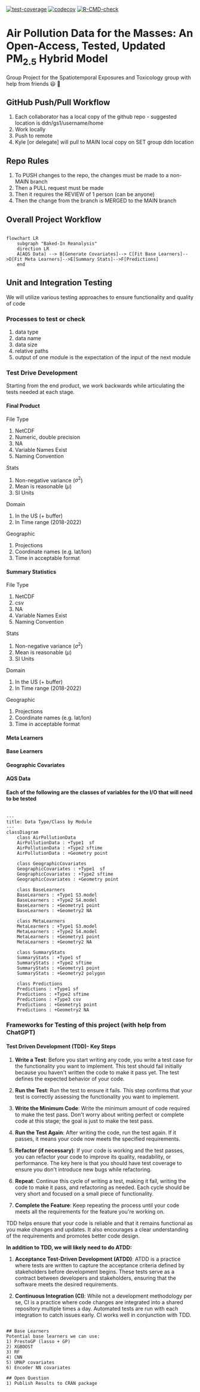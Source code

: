 [![test-coverage](https://github.com/Spatiotemporal-Exposures-and-Toxicology/NRTAPmodel/actions/workflows/test-coverage.yaml/badge.svg)](https://github.com/Spatiotemporal-Exposures-and-Toxicology/NRTAPmodel/actions/workflows/test-coverage.yaml)
[![codecov](https://codecov.io/gh/Spatiotemporal-Exposures-and-Toxicology/NRTAPmodel/graph/badge.svg?token=T6QZW69X55)](https://codecov.io/gh/Spatiotemporal-Exposures-and-Toxicology/NRTAPmodel)
[![R-CMD-check](https://github.com/Spatiotemporal-Exposures-and-Toxicology/NRTAPmodel/actions/workflows/check-standard.yaml/badge.svg)](https://github.com/Spatiotemporal-Exposures-and-Toxicology/NRTAPmodel/actions/workflows/check-standard.yaml)

# Air Pollution Data for the Masses: An Open-Access, Tested, Updated PM<sub>2.5</sub> Hybrid Model 
 Group Project for the Spatiotemporal Exposures and Toxicology group with help from friends :smiley: :cowboy_hat_face:

## GitHub Push/Pull Workflow
1) Each collaborator has a local copy of the github repo - suggested location is ddn/gs1/username/home
2) Work locally
3) Push to remote
4) Kyle [or delegate] will pull to MAIN local copy on SET group ddn location

## Repo Rules 
1) To PUSH changes to the repo, the changes must be made to a non-MAIN branch
2) Then a PULL request must be made
3) Then it requires the REVIEW of 1 person (can be anyone)
4) Then the change from the branch is MERGED to the MAIN branch
   
## Overall Project Workflow

```mermaid

flowchart LR
    subgraph "Baked-In Reanalysis"
    direction LR
    A[AQS Data] --> B[Generate Covariates]--> C[Fit Base Learners]-->D[Fit Meta Learners]-->E[Summary Stats]-->F[Predictions]
    end
```
##  Unit and Integration Testing 

We will utilize various testing approaches to ensure functionality and quality of code

### Processes to test or check 
1) data type
2) data name
3) data size
4) relative paths
5) output of one module is the expectation of the input of the next module

### Test Drive Development
Starting from the end product, we work backwards while articulating the tests needed at each stage.

#### Final Product
File Type
1. NetCDF
2. Numeric, double precision
3. NA
4. Variable Names Exist
5. Naming Convention

Stats 
1. Non-negative variance ($\sigma^2$)
2. Mean is reasonable ($\mu$)
3. SI Units

Domain 
1. In the US (+ buffer)
2. In Time range (2018-2022)

Geographic 
1. Projections
2. Coordinate names (e.g. lat/lon)
3. Time in acceptable format 
#### Summary Statistics
File Type
1. NetCDF
2. csv
3. NA
4. Variable Names Exist
5. Naming Convention

Stats 
1. Non-negative variance ($\sigma^2$)
2. Mean is reasonable ($\mu$)
3. SI Units

Domain 
1. In the US (+ buffer)
2. In Time range (2018-2022)

Geographic 
1. Projections
2. Coordinate names (e.g. lat/lon)
3. Time in acceptable format
   
#### Meta Learners

#### Base Learners

#### Geographic Covariates

#### AQS Data
    

#### Each of the following are the classes of variables for the I/O that will need to be tested

```mermaid

---
title: Data Type/Class by Module
---
classDiagram
    class AirPollutionData
    AirPollutionData : +Type1  sf
    AirPollutionData : +Type2 sftime
    AirPollutionData : +Geometry point

    class GeographicCovariates
    GeographicCovariates : +Type1  sf
    GeographicCovariates : +Type2 sftime
    GeographicCovariates : +Geometry point

    class BaseLearners
    BaseLearners : +Type1 S3.model
    BaseLearners : +Type2 S4.model
    BaseLearners : +Geometry1 point
    BaseLearners : +Geometry2 NA

    class MetaLearners
    MetaLearners : +Type1 S3.model
    MetaLearners : +Type2 S4.model
    MetaLearners : +Geometry1 point
    MetaLearners : +Geometry2 NA

    class SummaryStats
    SummaryStats : +Type1 sf
    SummaryStats : +Type2 sftime
    SummaryStats : +Geometry1 point
    SummaryStats : +Geometry2 polygon

    class Predictions
    Predictions : +Type1 sf
    Predictions : +Type2 sftime
    Predictions : +Type3 csv
    Predictions : +Geometry1 point
    Predictions : +Geometry2 NA

```

### Frameworks for Testing of this project (with help from ChatGPT)

#### Test Driven Development (TDD)- Key Steps
1. **Write a Test**: Before you start writing any code, you write a test case for the functionality you want to implement. This test should fail initially because you haven't written the code to make it pass yet. The test defines the expected behavior of your code.

2. **Run the Test**: Run the test to ensure it fails. This step confirms that your test is correctly assessing the functionality you want to implement.

3. **Write the Minimum Code**: Write the minimum amount of code required to make the test pass. Don't worry about writing perfect or complete code at this stage; the goal is just to make the test pass.

4. **Run the Test Again**: After writing the code, run the test again. If it passes, it means your code now meets the specified requirements.

5. **Refactor (if necessary)**: If your code is working and the test passes, you can refactor your code to improve its quality, readability, or performance. The key here is that you should have test coverage to ensure you don't introduce new bugs while refactoring.

6. **Repeat**: Continue this cycle of writing a test, making it fail, writing the code to make it pass, and refactoring as needed. Each cycle should be very short and focused on a small piece of functionality.

7. **Complete the Feature**: Keep repeating the process until your code meets all the requirements for the feature you're working on.

TDD helps ensure that your code is reliable and that it remains functional as you make changes and updates. It also encourages a clear understanding of the requirements and promotes better code design.

**In addition to TDD, we will likely need to do ATDD:**

1. **Acceptance Test-Driven Development (ATDD)**: ATDD is a practice where tests are written to capture the acceptance criteria defined by stakeholders before development begins. These tests serve as a contract between developers and stakeholders, ensuring that the software meets the desired requirements.

2. **Continuous Integration (CI)**: While not a development methodology per se, CI is a practice where code changes are integrated into a shared repository multiple times a day. Automated tests are run with each integration to catch issues early. CI works well in conjunction with TDD.


```

## Base Learners 
Potential base learners we can use: 
1) PrestoGP (lasso + GP)
2) XGBOOST
3) RF
4) CNN
5) UMAP covariates
6) Encoder NN covariates

## Open Question
1) Publish Results to CRAN package



